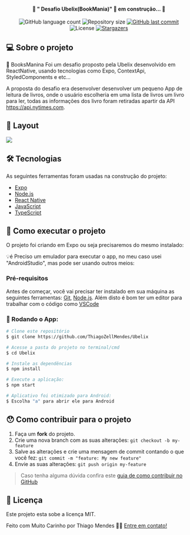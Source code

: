 <h4 align="center"> 
	🚧 " Desafio Ubelix(BookMania)" 🚀 em construção... 🚧
</h4>

<p align="center">
  <img alt="GitHub language count" src="https://img.shields.io/github/languages/count/ThiagoZellMendes/Ubelix?color=%2304D361">

  <img alt="Repository size" src="https://img.shields.io/github/repo-size/ThiagoZellMendes/Ubelix">

  <a href="https://github.com/ThiagoZellMendes/Ubelix/commits/AppFacul">
    <img alt="GitHub last commit" src="https://img.shields.io/github/last-commit/ThiagoZellMendes/Ubelix">
  </a>

  <img alt="License" src="https://img.shields.io/badge/license-MIT-brightgreen">
   <a href="https://github.com/ThiagoZellMendes/Ubelix/stargazers">
    <img alt="Stargazers" src="https://img.shields.io/github/stars/ThiagoZellMendes/Ubelix?style=social">
  </a>
</p>


## 💻 Sobre o projeto

:book: BooksManina Foi um desafio proposto pela Ubelix desenvolvido em ReactNative, usando tecnologias como Expo, ContextApi, StyledComponents e etc...

A proposta do desafio era desenvolver desenvolver um pequeno App de leitura de livros, onde o usuário escolheria em uma lista de livros um livro para ler, 
todas as informações dos livro foram retiradas apartir da API https://api.nytimes.com.


## 🎨 Layout

 ![](https://github.com/ThiagoZellMendes/Ubelix/blob/master/src/assets/video.gif?raw=true)


## 🛠 Tecnologias

As seguintes ferramentas foram usadas na construção do projeto:

- [Expo][expo]
- [Node.js][nodejs]
- [React Native][rn]
- [JavaScript][javascript]
- [TypeScript][typescript]


## 🚀 Como executar o projeto

O projeto foi criando em Expo ou seja precisaremos do mesmo instalado:


💡é Preciso um emulador para executar o app, no meu caso usei "AndroidStudio", mas pode ser usando outros meios:

### Pré-requisitos

Antes de começar, você vai precisar ter instalado em sua máquina as seguintes ferramentas:
[Git](https://git-scm.com), [Node.js][nodejs]. 
Além disto é bom ter um editor para trabalhar com o código como [VSCode][vscode]

### 🎲 Rodando o App:

```bash
# Clone este repositório
$ git clone https://github.com/ThiagoZellMendes/Ubelix

# Acesse a pasta do projeto no terminal/cmd
$ cd Ubelix

# Instale as dependências
$ npm install

# Execute a aplicação:
$ npm start

# Aplicativo foi otimizado para Android:
$ Escolha "a" para abrir ele para Android
``` 


## 😯 Como contribuir para o projeto

1. Faça um **fork** do projeto.
2. Crie uma nova branch com as suas alterações: `git checkout -b my-feature`
3. Salve as alterações e crie uma mensagem de commit contando o que você fez: `git commit -m "feature: My new feature"`
4. Envie as suas alterações: `git push origin my-feature`
> Caso tenha alguma dúvida confira este [guia de como contribuir no GitHub](https://github.com/firstcontributions/first-contributions)


## 📝 Licença

Este projeto esta sobe a licença MIT.

Feito com Muito Carinho por Thiago Mendes 👋🏽 [Entre em contato!](https://www.linkedin.com/in/thiago-mendes-44176249/)

[nodejs]: https://nodejs.org/
[expo]: https://expo.io/
[rn]: https://facebook.github.io/react-native/
[yarn]: https://yarnpkg.com/
[vscode]: https://code.visualstudio.com/
[JavaScript]:https://developer.mozilla.org/pt-BR/docs/Web/JavaScript
[license]: https://opensource.org/licenses/MIT
[vceslint]: https://marketplace.visualstudio.com/items?itemName=dbaeumer.vscode-eslint
[prettier]: https://marketplace.visualstudio.com/items?itemName=esbenp.prettier-vscode
[rn]: https://facebook.github.io/react-native/
[TypeScript]: https://www.typescriptlang.org/pt/
